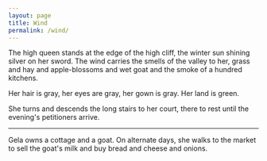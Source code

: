 ```yaml
---
layout: page
title: Wind
permalink: /wind/
---
```


The high queen stands at the edge of the high cliff, the winter sun shining silver on her sword. The wind carries the smells of the valley to her, grass and hay and apple-blossoms and wet goat and the smoke of a hundred kitchens.

Her hair is gray, her eyes are gray, her gown is gray. Her land is green.

She turns and descends the long stairs to her court, there to rest until the evening's petitioners arrive.

---

Gela owns a cottage and a goat. On alternate days, she walks to the market to sell the goat's milk and buy bread and cheese and onions.
